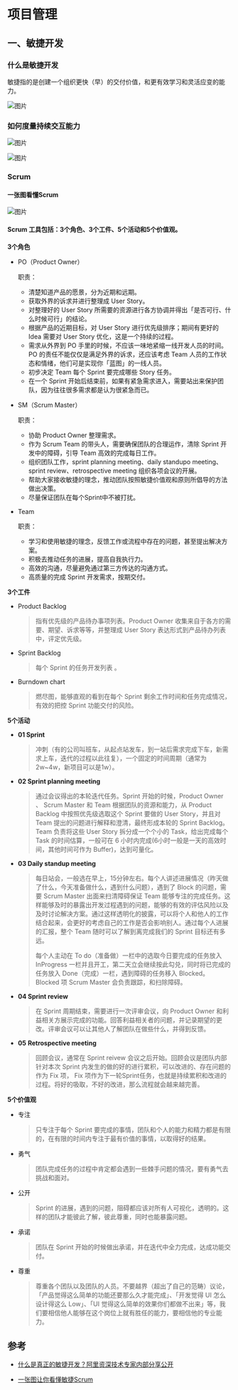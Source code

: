 # 项目管理

## 一、敏捷开发

### 什么是敏捷开发

敏捷指的是创建一个组织更快（早）的交付价值，和更有效学习和灵活应变的能力。

![图片](https://mmbiz.qpic.cn/mmbiz_jpg/H5HV2IYhp7w3HYoDYS7IwYibUMBnbrykrm1BibITzRk4AjfsVacG9wWzQV3IcIgTPMibwhTjoDibBzXribuica1R0EIQ/640?wx_fmt=jpeg&tp=webp&wxfrom=5&wx_lazy=1&wx_co=1)



### 如何度量持续交互能力

![图片](https://mmbiz.qpic.cn/mmbiz_jpg/H5HV2IYhp7w3HYoDYS7IwYibUMBnbrykrPqASrxC0x8cQOQI9cB2aI5Rr8jYduNCgMZwnw1YKBEMictBO1F6vCKw/640?wx_fmt=jpeg&tp=webp&wxfrom=5&wx_lazy=1&wx_co=1)





![图片](https://mmbiz.qpic.cn/mmbiz_jpg/H5HV2IYhp7w3HYoDYS7IwYibUMBnbrykrqDFTbwT3OAsHznlqAwdpFooekfrp2UdibibiaPqX1f4Ex994rgQ6cSwDg/640?wx_fmt=jpeg&tp=webp&wxfrom=5&wx_lazy=1&wx_co=1)



### Scrum

#### 一张图看懂Scrum

![图片](https://mmbiz.qpic.cn/mmbiz_png/NIoply441qBDab30kFCcUA9XibAIWeOhqqGIsic9yewYHJJ4cJIuTfm4kIX4icYcCibQorlKwsjWRTy3uB2g1SjGCQ/640?tp=webp&wxfrom=5&wx_lazy=1&wx_co=1)



#### Scrum 工具包括：3个角色、3个工件、5个活动和5个价值观。

**3个角色**

* PO（Product Owner）

  职责：

  * 清楚知道产品的愿景，分为近期和远期。
  * 获取外界的诉求并进行整理成 User Story。
  * 对整理好的 User Story 所需要的资源进行各方协调并得出「是否可行、什么时候可行」的结论。
  * 根据产品的近期目标，对 User Story 进行优先级排序；期间有更好的 Idea 需要对 User Story 优化，这是一个持续的过程。
  * 需求从外界到 PO 手里的时候，不应该一味地紧缩一线开发人员的时间。PO 的责任不能仅仅是满足外界的诉求，还应该考虑 Team 人员的工作状态和情绪，他们可是实现你「蓝图」的一线人员。
  * 初步决定 Team 每个 Sprint 要完成哪些 Story 任务。
  * 在一个 Sprint 开始后结束前，如果有紧急需求进入，需要站出来保护团队，因为往往很多需求都是认为很紧急而已。

* SM（Scrum Master）

  职责：

  * 协助 Product Owner 整理需求。
  * 作为 Scrum Team 的带头人，需要确保团队的合理运作，清除 Sprint 开发中的障碍，引导 Team 高效的完成每日工作。
  * 组织团队工作，sprint planning meeting、daily standupo    meeting、sprint review、retrospective    meeting 组织各项会议的开展。
  * 帮助大家接收敏捷的理念，推动团队按照敏捷价值观和原则所倡导的方法做出决策。
  * 尽量保证团队在每个Sprint中不被打扰。

* Team

  职责：

  * 学习和使用敏捷的理念，反馈工作或流程中存在的问题，甚至提出解决方案。
  * 积极去推动任务的进展，提高自我执行力。
  * 高效的沟通，尽量避免通过第三方传达的沟通方式。
  * 高质量的完成 Sprint 开发需求，按期交付。



**3个工件**

* Product Backlog

  > 指有优先级的产品待办事项列表。Product Owner 收集来自于各方的需要、期望、诉求等等，并整理成 User Story 表达形式到产品待办列表中，评定优先级。

* Sprint Backlog

  > 每个 Sprint 的任务开发列表 。

* Burndown chart

  > 燃尽图，能够直观的看到在每个 Sprint 剩余工作时间和任务完成情况，有效的把控 Sprint 功能交付的风险。



**5个活动**

* **01 Sprint**

  > 冲刺（有的公司叫班车，从起点站发车，到一站后需求完成下车，新需求上车，迭代的过程以此往复），一个固定的时间周期（通常为2w~4w，新项目可以是1w）。

* **02 Sprint planning meeting**

  > 通过会议得出的本轮迭代任务。Sprint 开始的时候，Product Owner 、 Scrum Master 和 Team 根据团队的资源和能力，从 Product Backlog 中按照优先级选取这个 Sprint 要做的 User Story，并且对 Team 提出的问题进行解释和澄清，最终形成本轮的 Sprint Backlog。Team 负责将这些 User Story 拆分成一个个小的 Task，给出完成每个 Task 的时间估算，一般可在 6 小时内完成(6小时一般是一天的高效时间，其他时间可作为 Buffer)，达到可量化。

* **03 Daily standup meeting**

  > 每日站会，一般选在早上，15分钟左右。每个人讲述进展情况（昨天做了什么，今天准备做什么，遇到什么问题），遇到了 Block 的问题，需要 Scrum Master 出面来扫清障碍保证 Team 能够专注的完成任务。这样能够及时的暴露出开发过程遇到的问题，能够的有效的评估风险以及及时讨论解决方案。通过这样透明化的披露，可以将个人和他人的工作结合起来，会更好的考虑自己的工作是否会影响别人。通过每个人进展的汇报，整个 Team 随时可以了解到离完成我们的 Sprint 目标还有多远。
  >
  >  
  >
  > 每个人主动在 To do（准备做）一栏中的选取今日要完成的任务放入 InProgress 一栏并且开工，第二天立会继续按此勾兑，同时将已完成的任务放入 Done（完成）一栏，遇到障碍的任务移入 Blocked。Blocked 项 Scrum Master 会负责跟踪，和扫除障碍。

* **04 Sprint review**

  > 在 Sprint 周期结束，需要进行一次评审会议，向 Product Owner 和利益相关方展示完成的功能。回答利益相关者的问题，并记录期望的更改。评审会议可以让其他人了解团队在做些什么，并得到反馈。

* **05** **Retrospective meeting**

  > 回顾会议，通常在 Sprint reivew 会议之后开始。回顾会议是团队内部针对本次 Sprint 内发生的做的好的进行累积，可以改进的、存在问题的作为 Fix 项， Fix 项作为下一轮Sprint任务，也就是持续累积和改进的过程。将好的吸取，不好的改进，那么流程就会越来越完善。



**5个价值观**

* 专注

  > 只专注于每个 Sprint 要完成的事情，团队和个人的能力和精力都是有限的，在有限的时间内专注于最有价值的事情，以取得好的结果。

* 勇气

  > 团队完成任务的过程中肯定都会遇到一些棘手问题的情况，要有勇气去挑战和面对。

* 公开

  > Sprint 的进展，遇到的问题，阻碍都应该对所有人可视化，透明的。这样的团队才能彼此了解，彼此尊重，同时也能暴露问题。

* 承诺

  > 团队在 Sprint 开始的时候做出承诺，并在迭代中全力完成，达成功能交付。

* 尊重

  > 尊重各个团队以及团队的人员。不要越界（超出了自己的范畴）议论，「产品觉得这么简单的功能还要那么久才能完成」、「开发觉得 UI 怎么设计得这么 Low」、「UI 觉得这么简单的效果你们都做不出来」等，我们要相信他人能够在这个岗位上就有胜任的能力，要相信他的专业能力。



## 参考

* [什么是真正的敏捷开发？阿里资深技术专家内部分享公开](https://mp.weixin.qq.com/s?__biz=MzIzOTU0NTQ0MA==&mid=2247488560&idx=1&sn=11f7571bac2eb28e6aacb12a1c369950&chksm=e929293fde5ea029c06203ef0cde4eec260705549af235fc176fa4743782d4abf90309f4872f&mpshare=1&scene=1&srcid=0508YgJMXbFs1ePcFjQ3RDhS&sharer_sharetime=1588906308158&sharer_shareid=02f019833b15649467b532af69c9df3b#rd)

* [一张图让你看懂敏捷Scrum](https://mp.weixin.qq.com/s/7TJOjlBA-RHM4nUEGvZ7SA)